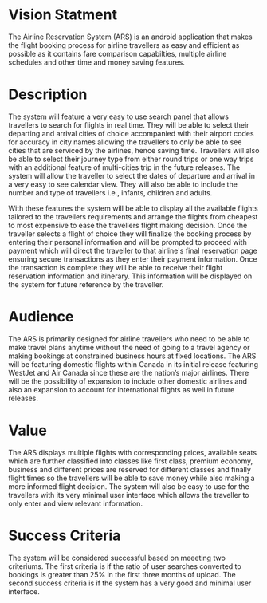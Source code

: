 # Vision Statment 
The Airline Reservation System (ARS) is an android application that makes the flight booking process for airline travellers as easy and efficient as possible as it contains fare comparison capabilties, multiple airline schedules and other time and money saving features.


# Description
The system will feature a very easy to use search panel that allows travellers to search for flights in real time. They will be able to select their departing and arrival cities of choice accompanied with their airport codes for accuracy in city names allowing the travellers to only be able to see cities that are serviced by the airlines, hence saving time. Travellers will also be able to select their journey type from either round trips or one way trips with an additional feature of multi-cities trip in the future releases. The system will allow the traveller to select the dates of departure and arrival in a very easy to see calendar view. They will also be able to include the number and type of travellers i.e., infants, children and adults. 

With these features the system will be able to display all the available flights tailored to the travellers requirements and arrange the flights from cheapest to most expensive to ease the travellers flight making decision. Once the traveller selects a flight of choice they will finalize the booking process by entering their personal information and will be prompted to proceed with payment which will direct the traveller to that airline's final reservation page ensuring secure transactions as they enter their payment information. Once the transaction is complete they will be able to receive their flight reservation information and itinerary. This information will be displayed on the system for future reference by the traveller. 

# Audience 
The ARS is primarily designed for airline travellers who need to be able to make travel plans anytime without the need of going to a travel agency or making bookings at constrained business hours at fixed locations. The ARS will be featuring domestic flights within Canada in its initial release featuring WestJet and Air Canada since these are the nation’s major airlines. There will be the possibility of expansion to include other domestic airlines and also an expansion to account for international flights as well in future releases. 

# Value
The ARS displays multiple flights with corresponding prices, available seats which are further classified into classes like first class, premium economy, business and different prices are reserved for different classes and finally flight times so the travellers will be able to save money while also making a more informed flight decision. The system will also be easy to use for the travellers with its very minimal user interface which allows the traveller to only enter and view relevant information.

# Success Criteria
The system will be considered successful based on meeeting two criteriums. The first criteria is if the ratio of user searches converted to bookings is greater than 25% in the first three months of upload. The second success criteria is if the system has a very good and minimal user interface.
